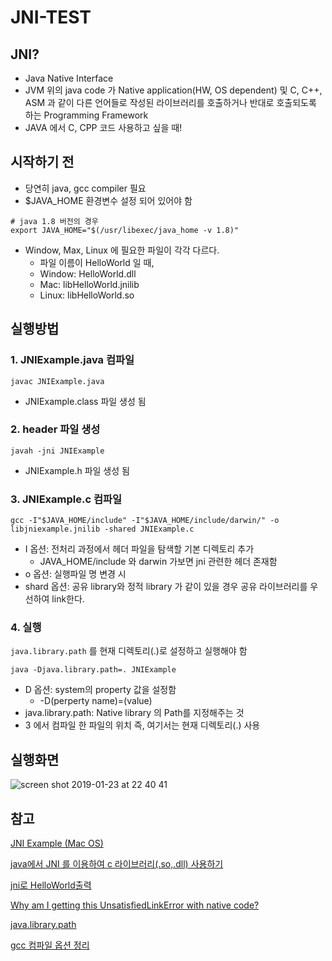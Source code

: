 # JNI-TEST

## JNI?

- Java Native Interface
- JVM 위의 java code 가 Native application(HW, OS dependent) 및 C, C++, ASM 과 같이 다른 언어들로 작성된 라이브러리를 호출하거나 반대로 호출되도록 하는 Programming Framework
- JAVA 에서 C, CPP 코드 사용하고 싶을 때!

## 시작하기 전
- 당연히 java, gcc compiler 필요
- $JAVA_HOME 환경변수 설정 되어 있어야 함
```
# java 1.8 버전의 경우
export JAVA_HOME="$(/usr/libexec/java_home -v 1.8)"
```
- Window, Max, Linux 에 필요한 파일이 각각 다르다.
  - 파일 이름이 HelloWorld 일 때,
  - Window: HelloWorld.dll
  - Mac: libHelloWorld.jnilib
  - Linux: libHelloWorld.so

## 실행방법
### 1. JNIExample.java 컴파일
```
javac JNIExample.java
```
- JNIExample.class 파일 생성 됨 

### 2. header 파일 생성
```
javah -jni JNIExample
```
- JNIExample.h 파일 생성 됨

### 3. JNIExample.c 컴파일
```
gcc -I"$JAVA_HOME/include" -I"$JAVA_HOME/include/darwin/" -o libjniexample.jnilib -shared JNIExample.c
```

- I 옵션: 전처리 과정에서 헤더 파일을 탐색할 기본 디렉토리 추가
  - JAVA_HOME/include 와 darwin 가보면 jni 관련한 헤더 존재함
- o 옵션: 실행파일 명 변경 시
- shard 옵션: 공유 library와 정적 library 가 같이 있을 경우 공유 라이브러리를 우선하여 link한다.


### 4. 실행
`java.library.path` 를 현재 디렉토리(.)로 설정하고 실행해야 함
```
java -Djava.library.path=. JNIExample
```
- D 옵션: system의 property 값을 설정함
  - -D(perperty name)=(value)
- java.library.path: Native library 의 Path를 지정해주는 것
- 3 에서 컴파일 한 파일의 위치 즉, 여기서는 현재 디렉토리(.) 사용 
## 실행화면

![screen shot 2019-01-23 at 22 40 41](https://user-images.githubusercontent.com/15089420/51612811-909ee080-1f65-11e9-9aa7-553aff02a4ec.png)

## 참고

[JNI Example (Mac OS)](https://gist.github.com/DmitrySoshnikov/8b1599a5197b5469c8cc07025f600fdb)

[java에서 JNI 를 이용하여 c 라이브러리(.so,.dll) 사용하기](https://shuming.tistory.com/entry/java%EC%97%90%EC%84%9C-JNI-%EB%A5%BC-%EC%9D%B4%EC%9A%A9%ED%95%98%EC%97%AC-c-%EB%9D%BC%EC%9D%B4%EB%B8%8C%EB%9F%AC%EB%A6%ACsodll-%EC%82%AC%EC%9A%A9%ED%95%98%EA%B8%B0)

[jni로 HelloWorld출력](http://blog.devez.net/166)

[Why am I getting this UnsatisfiedLinkError with native code?](https://stackoverflow.com/questions/761639/why-am-i-getting-this-unsatisfiedlinkerror-with-native-code)

[java.library.path](https://m.blog.naver.com/PostView.nhn?blogId=yaki80&logNo=20164861232&proxyReferer=https%3A%2F%2Fwww.google.com%2F)

[gcc 컴파일 옵션 정리](https://jangpd007.tistory.com/220)